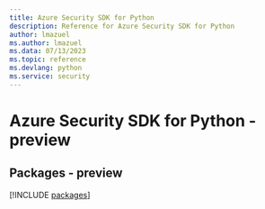 ```yaml
---
title: Azure Security SDK for Python
description: Reference for Azure Security SDK for Python
author: lmazuel
ms.author: lmazuel
ms.data: 07/13/2023
ms.topic: reference
ms.devlang: python
ms.service: security
---
```

# Azure Security SDK for Python - preview
## Packages - preview
[!INCLUDE [packages](security-index.md)]